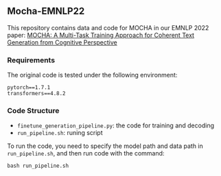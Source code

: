 ## Mocha-EMNLP22

This repository contains data and code for MOCHA in our EMNLP 2022 paper: [MOCHA: A Multi-Task Training Approach for Coherent Text Generation
from Cognitive Perspective](https://arxiv.org/pdf/2210.14650v1.pdf)

### Requirements

The original code is tested under the following environment:

```
pytorch==1.7.1
transformers==4.8.2
```

### Code Structure
- `finetune_generation_pipeline.py`: the code for training and decoding
- `run_pipeline.sh`: runing script

To run the code, you need to specify the model path and data path in `run_pipeline.sh`, and then run code with the command:
```
bash run_pipeline.sh
```
